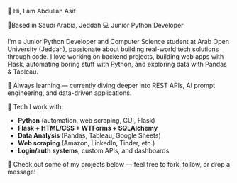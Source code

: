 👋 Hi, I am Abdullah Asif

📍Based in Saudi Arabia, Jeddah 
💻 Junior Python Developer

I'm a Junior Python Developer and Computer Science student at Arab Open University (Jeddah), passionate about building real-world tech solutions through code. I love working on backend projects, building web apps with Flask, automating boring stuff with Python, and exploring data with Pandas & Tableau.

🧠 Always learning — currently diving deeper into REST APIs, AI prompt engineering, and data-driven applications.

🔧 Tech I work with:
- **Python** (automation, web scraping, GUI, Flask)
- **Flask + HTML/CSS + WTForms + SQLAlchemy**
- **Data Analysis** (Pandas, Tableau, Google Sheets)
- **Web scraping** (Amazon, LinkedIn, Tinder, etc.)
- **Login/auth systems**, custom APIs, and dashboards

🔗 Check out some of my projects below — feel free to fork, follow, or drop a message!
